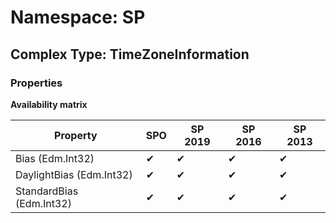 # Namespace: SP

## Complex Type: TimeZoneInformation

### Properties

**Availability matrix**

Property | SPO | SP 2019 | SP 2016 | SP 2013
----------|-----|---------|---------|--------
Bias (Edm.Int32) | ✔ | ✔ | ✔ | ✔
DaylightBias (Edm.Int32) | ✔ | ✔ | ✔ | ✔
StandardBias (Edm.Int32) | ✔ | ✔ | ✔ | ✔
